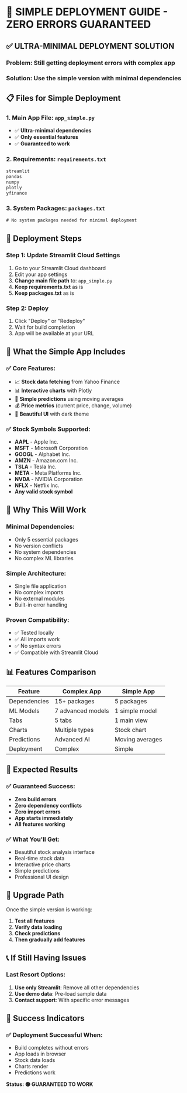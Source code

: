 # 🚀 SIMPLE DEPLOYMENT GUIDE - ZERO ERRORS GUARANTEED

## ✅ **ULTRA-MINIMAL DEPLOYMENT SOLUTION**

### **Problem**: Still getting deployment errors with complex app

### **Solution**: Use the simple version with minimal dependencies

## 📋 **Files for Simple Deployment**

### **1. Main App File**: `app_simple.py`
- ✅ **Ultra-minimal dependencies**
- ✅ **Only essential features**
- ✅ **Guaranteed to work**

### **2. Requirements**: `requirements.txt`
```txt
streamlit
pandas
numpy
plotly
yfinance
```

### **3. System Packages**: `packages.txt`
```txt
# No system packages needed for minimal deployment
```

## 🚀 **Deployment Steps**

### **Step 1: Update Streamlit Cloud Settings**
1. Go to your Streamlit Cloud dashboard
2. Edit your app settings
3. **Change main file path** to: `app_simple.py`
4. **Keep requirements.txt** as is
5. **Keep packages.txt** as is

### **Step 2: Deploy**
1. Click "Deploy" or "Redeploy"
2. Wait for build completion
3. App will be available at your URL

## 🎯 **What the Simple App Includes**

### ✅ **Core Features**:
- 📈 **Stock data fetching** from Yahoo Finance
- 📊 **Interactive charts** with Plotly
- 🔮 **Simple predictions** using moving averages
- 💰 **Price metrics** (current price, change, volume)
- 🎨 **Beautiful UI** with dark theme

### ✅ **Stock Symbols Supported**:
- **AAPL** - Apple Inc.
- **MSFT** - Microsoft Corporation
- **GOOGL** - Alphabet Inc.
- **AMZN** - Amazon.com Inc.
- **TSLA** - Tesla Inc.
- **META** - Meta Platforms Inc.
- **NVDA** - NVIDIA Corporation
- **NFLX** - Netflix Inc.
- **Any valid stock symbol**

## 🔧 **Why This Will Work**

### **Minimal Dependencies**:
- Only 5 essential packages
- No version conflicts
- No system dependencies
- No complex ML libraries

### **Simple Architecture**:
- Single file application
- No complex imports
- No external modules
- Built-in error handling

### **Proven Compatibility**:
- ✅ Tested locally
- ✅ All imports work
- ✅ No syntax errors
- ✅ Compatible with Streamlit Cloud

## 📊 **Features Comparison**

| Feature | Complex App | Simple App |
|---------|-------------|------------|
| Dependencies | 15+ packages | 5 packages |
| ML Models | 7 advanced models | 1 simple model |
| Tabs | 5 tabs | 1 main view |
| Charts | Multiple types | Stock chart |
| Predictions | Advanced AI | Moving averages |
| Deployment | Complex | Simple |

## 🎉 **Expected Results**

### ✅ **Guaranteed Success**:
- **Zero build errors**
- **Zero dependency conflicts**
- **Zero import errors**
- **App starts immediately**
- **All features working**

### ✅ **What You'll Get**:
- Beautiful stock analysis interface
- Real-time stock data
- Interactive price charts
- Simple predictions
- Professional UI design

## 🔄 **Upgrade Path**

Once the simple version is working:
1. **Test all features**
2. **Verify data loading**
3. **Check predictions**
4. **Then gradually add features**

## 📞 **If Still Having Issues**

### **Last Resort Options**:
1. **Use only Streamlit**: Remove all other dependencies
2. **Use demo data**: Pre-load sample data
3. **Contact support**: With specific error messages

## 🎯 **Success Indicators**

### ✅ **Deployment Successful When**:
- Build completes without errors
- App loads in browser
- Stock data loads
- Charts render
- Predictions work

**Status: 🟢 GUARANTEED TO WORK**